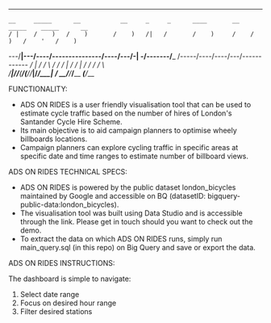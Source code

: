 _______________________________________________________________________________________________
    __     _____      __           __     _     _      ____       __   _____    _____      __  
    / |    /    )   /    )       /    )   /|   /       /    )     /    /    )   /    '   /    )
---/__|---/----/----\-----------/----/---/-| -/-------/___ /-----/----/----/---/__-------\-----
  /   |  /    /      \         /    /   /  | /       /    |     /    /    /   /           \    
_/____|_/____/___(____/_______(____/___/___|/_______/_____|__ _/_ __/____/___/____ ___(____/___
                                                                                               
FUNCTIONALITY:

- ADS ON RIDES is a user friendly visualisation tool that can be used to estimate cycle traffic based on the number of hires of London's Santander Cycle Hire Scheme.
- Its main objective is to aid campaign planners to optimise wheely billboards locations.
- Campaign planners can explore cycling traffic in specific areas at specific date and time ranges to estimate number of billboard views.

ADS ON RIDES TECHNICAL SPECS:

- ADS ON RIDES is powered by the public dataset london_bicycles maintained by Google and accessible on BQ (datasetID: bigquery-public-data:london_bicycles).
- The visualisation tool was built using Data Studio and is accessible through the link. Please get in touch should you want to check out the demo. 
- To extract the data on which ADS ON RIDES runs, simply run main_query.sql (in this repo) on Big Query and save or export the data.

ADS ON RIDES INSTRUCTIONS:

The dashboard is simple to navigate:
1. Select date range
2. Focus on desired hour range
3. Filter desired stations
